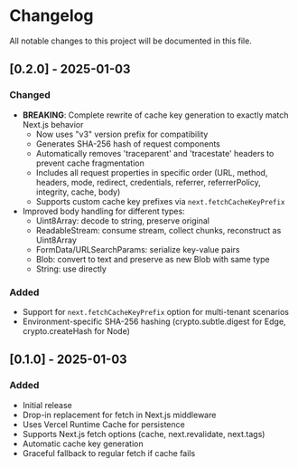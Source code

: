 # Changelog

All notable changes to this project will be documented in this file.

## [0.2.0] - 2025-01-03

### Changed
- **BREAKING**: Complete rewrite of cache key generation to exactly match Next.js behavior
  - Now uses "v3" version prefix for compatibility
  - Generates SHA-256 hash of request components
  - Automatically removes 'traceparent' and 'tracestate' headers to prevent cache fragmentation
  - Includes all request properties in specific order (URL, method, headers, mode, redirect, credentials, referrer, referrerPolicy, integrity, cache, body)
  - Supports custom cache key prefixes via `next.fetchCacheKeyPrefix`
- Improved body handling for different types:
  - Uint8Array: decode to string, preserve original
  - ReadableStream: consume stream, collect chunks, reconstruct as Uint8Array
  - FormData/URLSearchParams: serialize key-value pairs
  - Blob: convert to text and preserve as new Blob with same type
  - String: use directly

### Added
- Support for `next.fetchCacheKeyPrefix` option for multi-tenant scenarios
- Environment-specific SHA-256 hashing (crypto.subtle.digest for Edge, crypto.createHash for Node)

## [0.1.0] - 2025-01-03

### Added
- Initial release
- Drop-in replacement for fetch in Next.js middleware
- Uses Vercel Runtime Cache for persistence
- Supports Next.js fetch options (cache, next.revalidate, next.tags)
- Automatic cache key generation
- Graceful fallback to regular fetch if cache fails
